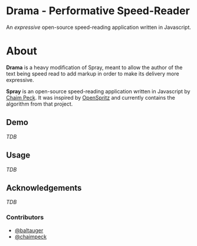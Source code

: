 Drama - Performative Speed-Reader
=====

An _expressive_ open-source speed-reading application written in Javascript.

# About

**Drama** is a heavy modification of Spray, meant to allow the author of the text being speed read to add markup in order to make its delivery more expressive.

**Spray** is an open-source speed-reading application written in Javascript by [Chaim Peck](https://github.com/chaimpeck/spray). It was inspired by [OpenSpritz](https://raw.github.com/Miserlou/OpenSpritz/) and currently contains the algorithm from that project.

## Demo
_TDB_

## Usage
_TDB_

## Acknowledgements
_TDB_

### Contributors

* [@baltauger](https://github.com/baltauger)
* [@chaimpeck](https://github.com/chaimpeck)

